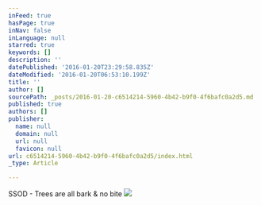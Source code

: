 ```yaml
---
inFeed: true
hasPage: true
inNav: false
inLanguage: null
starred: true
keywords: []
description: ''
datePublished: '2016-01-20T23:29:58.835Z'
dateModified: '2016-01-20T06:53:10.199Z'
title: ''
author: []
sourcePath: _posts/2016-01-20-c6514214-5960-4b42-b9f0-4f6bafc0a2d5.md
published: true
authors: []
publisher:
  name: null
  domain: null
  url: null
  favicon: null
url: c6514214-5960-4b42-b9f0-4f6bafc0a2d5/index.html
_type: Article

---
```

SSOD - Trees are all bark & no bite
![](https://s3-us-west-2.amazonaws.com/the-grid-img/p/d2e4f8c96f8ab3c38c366d7d60ab12b8c121805b.jpg)